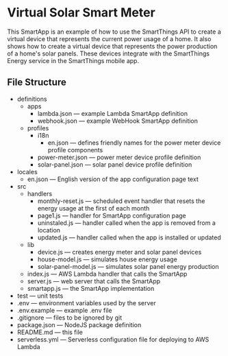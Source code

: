 # Virtual Solar Smart Meter

This SmartApp is an example of how to use the SmartThings API to create a virtual device that
represents the current power usage of a home. It also shows how to create a virtual device that
represents the power production of a home's solar panels. These devices integrate with the
SmartThings Energy service in the SmartThings mobile app.

## File Structure

* definitions
    * apps
      * lambda.json &mdash; example Lambda SmartApp definition
      * webhook.json &mdash; example WebHook SmartApp definition
    * profiles
      * i18n
        * en.json &mdash; defines friendly names for the power meter device profile components
      * power-meter.json &mdash; power meter device profile definition
      * solar-panel.json &mdash; solar panel device profile definition
* locales
    * en.json &mdash; English version of the app configuration page text
* src
  * handlers
      * monthly-reset.js &mdash; scheduled event handler that resets the energy usage at the first of each month
      * page1.js &mdash; handler for SmartApp configuration page
      * uninstaled.js &mdash; handler called when the app is removed from a location
      * updated.js &mdash; handler called when the app is installed or updated
  * lib
    * device.js &mdash; creates energy meter and solar panel devices
    * house-model.js &mdash; simulates house energy usage
    * solar-panel-model.js &mdash; simulates solar panel energy production
  * index.js &mdash; AWS Lambda handler that calls the SmartApp
  * server.js &mdash; web server that calls the SmartApp
  * smartapp.js &mdash; the SmartApp implementation
* test &mdash; unit tests
* .env &mdash; environment variables used by the server
* .env.example &mdash; example .env file
* .gitignore &mdash; files to be ignored by git
* package.json &mdash; NodeJS package definition
* README.md &mdash; this file
* serverless.yml &mdash; Serverless configuration file for deploying to AWS Lambda
